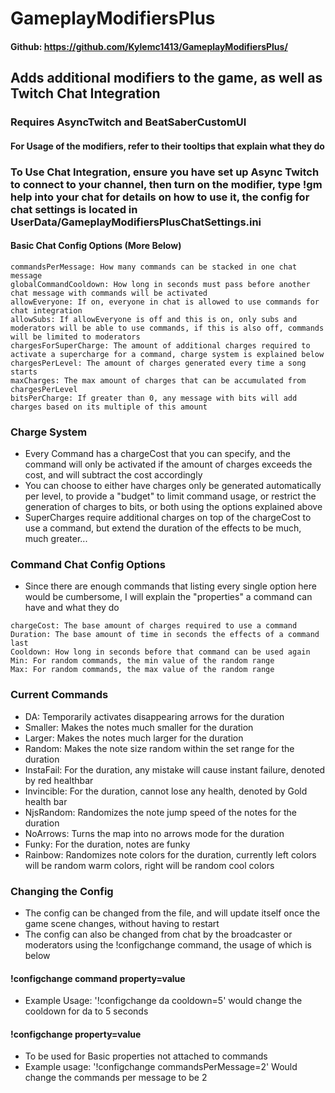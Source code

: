 # GameplayModifiersPlus
#### Github: https://github.com/Kylemc1413/GameplayModifiersPlus/

## Adds additional modifiers to the game, as well as Twitch Chat Integration

### Requires AsyncTwitch and BeatSaberCustomUI 

#### For Usage of the modifiers, refer to their tooltips that explain what they do

### To Use Chat Integration, ensure you have set up Async Twitch to connect to your channel, then turn on the modifier, type !gm help into your chat for details on how to use it, the config for chat settings is located in UserData/GameplayModifiersPlusChatSettings.ini


#### Basic Chat Config Options (More Below)
```
commandsPerMessage: How many commands can be stacked in one chat message
globalCommandCooldown: How long in seconds must pass before another chat message with commands will be activated
allowEveryone: If on, everyone in chat is allowed to use commands for chat integration
allowSubs: If allowEveryone is off and this is on, only subs and moderators will be able to use commands, if this is also off, commands will be limited to moderators
chargesForSuperCharge: The amount of additional charges required to activate a supercharge for a command, charge system is explained below
chargesPerLevel: The amount of charges generated every time a song starts
maxCharges: The max amount of charges that can be accumulated from chargesPerLevel
bitsPerCharge: If greater than 0, any message with bits will add charges based on its multiple of this amount
```
### Charge System
- Every Command has a chargeCost that you can specify, and the command will only be activated if the amount of charges exceeds the cost, and will subtract the cost accordingly
- You can choose to either have charges only be generated automatically per level, to provide a "budget" to limit command usage, or restrict the generation of charges to bits, or both using the options explained above
- SuperCharges require additional charges on top of the chargeCost to use a command, but extend the duration of the effects to be much, much greater...
### Command Chat Config Options
- Since there are enough commands that listing every single option here would be cumbersome, I will explain the "properties" a command can have and what they do
```
chargeCost: The base amount of charges required to use a command
Duration: The base amount of time in seconds the effects of a command last
Cooldown: How long in seconds before that command can be used again
Min: For random commands, the min value of the random range
Max: For random commands, the max value of the random range
```
### Current Commands
- DA: Temporarily activates disappearing arrows for the duration
- Smaller: Makes the notes much smaller for the duration
- Larger: Makes the notes much larger for the duration
- Random: Makes the note size random within the set range for the duration
- InstaFail: For the duration, any mistake will cause instant failure, denoted by red healthbar
- Invincible: For the duration, cannot lose any health, denoted by Gold health bar
- NjsRandom: Randomizes the note jump speed of the notes for the duration
- NoArrows: Turns the map into no arrows mode for the duration
- Funky: For the duration, notes are funky
- Rainbow: Randomizes note colors for the duration, currently left colors will be random warm colors, right will be random cool colors

### Changing the Config
- The config can be changed from the file, and will update itself once the game scene changes, without having to restart
- The config can also be changed from chat by the broadcaster or moderators using the !configchange command, the usage of which is below
#### !configchange command property=value
- Example Usage: '!configchange da cooldown=5' would change the cooldown for da to 5 seconds
#### !configchange property=value
- To be used for Basic properties not attached to commands
- Example usage: '!configchange commandsPerMessage=2' Would change the commands per message to be 2
